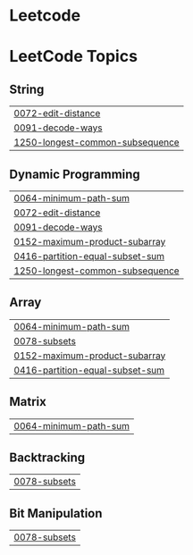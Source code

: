 # Leetcode
<!---LeetCode Topics Start-->
# LeetCode Topics
## String
|  |
| ------- |
| [0072-edit-distance](https://github.com/NANTHITHA-P/Leetcode/tree/master/0072-edit-distance) |
| [0091-decode-ways](https://github.com/NANTHITHA-P/Leetcode/tree/master/0091-decode-ways) |
| [1250-longest-common-subsequence](https://github.com/NANTHITHA-P/Leetcode/tree/master/1250-longest-common-subsequence) |
## Dynamic Programming
|  |
| ------- |
| [0064-minimum-path-sum](https://github.com/NANTHITHA-P/Leetcode/tree/master/0064-minimum-path-sum) |
| [0072-edit-distance](https://github.com/NANTHITHA-P/Leetcode/tree/master/0072-edit-distance) |
| [0091-decode-ways](https://github.com/NANTHITHA-P/Leetcode/tree/master/0091-decode-ways) |
| [0152-maximum-product-subarray](https://github.com/NANTHITHA-P/Leetcode/tree/master/0152-maximum-product-subarray) |
| [0416-partition-equal-subset-sum](https://github.com/NANTHITHA-P/Leetcode/tree/master/0416-partition-equal-subset-sum) |
| [1250-longest-common-subsequence](https://github.com/NANTHITHA-P/Leetcode/tree/master/1250-longest-common-subsequence) |
## Array
|  |
| ------- |
| [0064-minimum-path-sum](https://github.com/NANTHITHA-P/Leetcode/tree/master/0064-minimum-path-sum) |
| [0078-subsets](https://github.com/NANTHITHA-P/Leetcode/tree/master/0078-subsets) |
| [0152-maximum-product-subarray](https://github.com/NANTHITHA-P/Leetcode/tree/master/0152-maximum-product-subarray) |
| [0416-partition-equal-subset-sum](https://github.com/NANTHITHA-P/Leetcode/tree/master/0416-partition-equal-subset-sum) |
## Matrix
|  |
| ------- |
| [0064-minimum-path-sum](https://github.com/NANTHITHA-P/Leetcode/tree/master/0064-minimum-path-sum) |
## Backtracking
|  |
| ------- |
| [0078-subsets](https://github.com/NANTHITHA-P/Leetcode/tree/master/0078-subsets) |
## Bit Manipulation
|  |
| ------- |
| [0078-subsets](https://github.com/NANTHITHA-P/Leetcode/tree/master/0078-subsets) |
<!---LeetCode Topics End-->